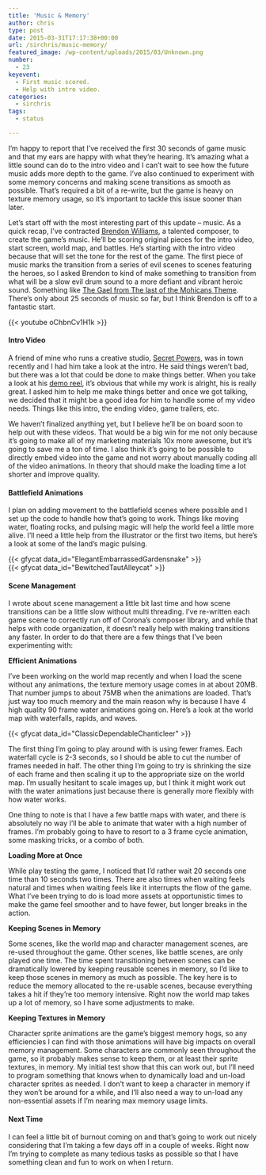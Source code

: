 ```yaml
---
title: 'Music & Memory'
author: chris
type: post
date: 2015-03-31T17:17:38+00:00
url: /sirchris/music-memory/
featured_image: /wp-content/uploads/2015/03/Unknown.png
number:
  - 23
keyevent:
  - First music scored.
  - Help with intro video.
categories:
  - sirchris
tags:
  - status

---
```

I’m happy to report that I’ve received the first 30 seconds of game music and that my ears are happy with what they&#8217;re hearing. It’s amazing what a little sound can do to the intro video and I can’t wait to see how the future music adds more depth to the game. I’ve also continued to experiment with some memory concerns and making scene transitions as smooth as possible. That’s required a bit of a re-write, but the game is heavy on texture memory usage, so it’s important to tackle this issue sooner than later.
<!--more-->

Let’s start off with the most interesting part of this update &#8211; music. As a quick recap, I’ve contracted [Brendon Williams][1], a talented composer, to create the game’s music. He’ll be scoring original pieces for the intro video, start screen, world map, and battles. He’s starting with the intro video because that will set the tone for the rest of the game. The first piece of music marks the transition from a series of evil scenes to scenes featuring the heroes, so I asked Brendon to kind of make something to transition from what will be a slow evil drum sound to a more defiant and vibrant heroic sound. Something like [The Gael from The last of the Mohicans Theme][2]. There’s only about 25 seconds of music so far, but I think Brendon is off to a fantastic start.

<div class="inlineimg">
  {{< youtube oChbnCv1H1k >}}
</div>

#### Intro Video

A friend of mine who runs a creative studio, [Secret Powers][3], was in town recently and I had him take a look at the intro. He said things weren’t bad, but there was a lot that could be done to make things better. When you take a look at his [demo reel][4], it’s obvious that while my work is alright, his is really great. I asked him to help me make things better and once we got talking, we decided that it might be a good idea for him to handle some of my video needs. Things like this intro, the ending video, game trailers, etc.

We haven’t finalized anything yet, but I believe he’ll be on board soon to help out with these videos. That would be a big win for me not only because it’s going to make all of my marketing materials 10x more awesome, but it’s going to save me a ton of time. I also think it’s going to be possible to directly embed video into the game and not worry about manually coding all of the video animations. In theory that should make the loading time a lot shorter and improve quality.

#### Battlefield Animations

I plan on adding movement to the battlefield scenes where possible and I set up the code to handle how that’s going to work. Things like moving water, floating rocks, and pulsing magic will help the world feel a little more alive. I’ll need a little help from the illustrator or the first two items, but here’s a look at some of the land’s magic pulsing.

<div class="inlineimg">
  {{< gfycat data_id="ElegantEmbarrassedGardensnake" >}}
</div>

<div class="inlineimg">
  {{< gfycat data_id="BewitchedTautAlleycat" >}}
</div>

#### Scene Management

I wrote about scene management a little bit last time and how scene transitions can be a little slow without multi threading. I’ve re-written each game scene to correctly run off of Corona’s composer library, and while that helps with code organization, it doesn’t really help with making transitions any faster. In order to do that there are a few things that I’ve been experimenting with:

**Efficient Animations**
  
I’ve been working on the world map recently and when I load the scene without any animations, the texture memory usage comes in at about 20MB. That number jumps to about 75MB when the animations are loaded. That’s just way too much memory and the main reason why is because I have 4 high quality 90 frame water animations going on. Here’s a look at the world map with waterfalls, rapids, and waves.

<div class="inlineimg">
  {{< gfycat data_id="ClassicDependableChanticleer" >}}
</div>

The first thing I’m going to play around with is using fewer frames. Each waterfall cycle is 2-3 seconds, so I should be able to cut the number of frames needed in half. The other thing I’m going to try is shrinking the size of each frame and then scaling it up to the appropriate size on the world map. I’m usually hesitant to scale images up, but I think it might work out with the water animations just because there is generally more flexibly with how water works.

One thing to note is that I have a few battle maps with water, and there is absolutely no way I’ll be able to animate that water with a high number of frames. I’m probably going to have to resort to a 3 frame cycle animation, some masking tricks, or a combo of both.

**Loading More at Once**
  
While play testing the game, I noticed that I’d rather wait 20 seconds one time than 10 seconds two times. There are also times when waiting feels natural and times when waiting feels like it interrupts the flow of the game. What I’ve been trying to do is load more assets at opportunistic times to make the game feel smoother and to have fewer, but longer breaks in the action.

**Keeping Scenes in Memory**
  
Some scenes, like the world map and character management scenes, are re-used throughout the game. Other scenes, like battle scenes, are only played one time. The time spent transitioning between scenes can be dramatically lowered by keeping reusable scenes in memory, so I’d like to keep those scenes in memory as much as possible. The key here is to reduce the memory allocated to the re-usable scenes, because everything takes a hit if they’re too memory intensive. Right now the world map takes up a lot of memory, so I have some adjustments to make.

**Keeping Textures in Memory**
  
Character sprite animations are the game’s biggest memory hogs, so any efficiencies I can find with those animations will have big impacts on overall memory management. Some characters are commonly seen throughout the game, so it probably makes sense to keep them, or at least their sprite textures, in memory. My initial test show that this can work out, but I’ll need to program something that knows when to dynamically load and un-load character sprites as needed. I don’t want to keep a character in memory if they won’t be around for a while, and I’ll also need a way to un-load any non-essential assets if I’m nearing max memory usage limits.

#### Next Time

I can feel a little bit of burnout coming on and that’s going to work out nicely considering that I’m taking a few days off in a couple of weeks. Right now I&#8217;m trying to complete as many tedious tasks as possible so that I have something clean and fun to work on when I return.

 [1]: http://www.brendonwilliams.com
 [2]: https://youtu.be/mGkNHG64O-8
 [3]: http://secretpowers.com
 [4]: http://secretpowers.com/portfolio/secret-powers-2014-showreel/